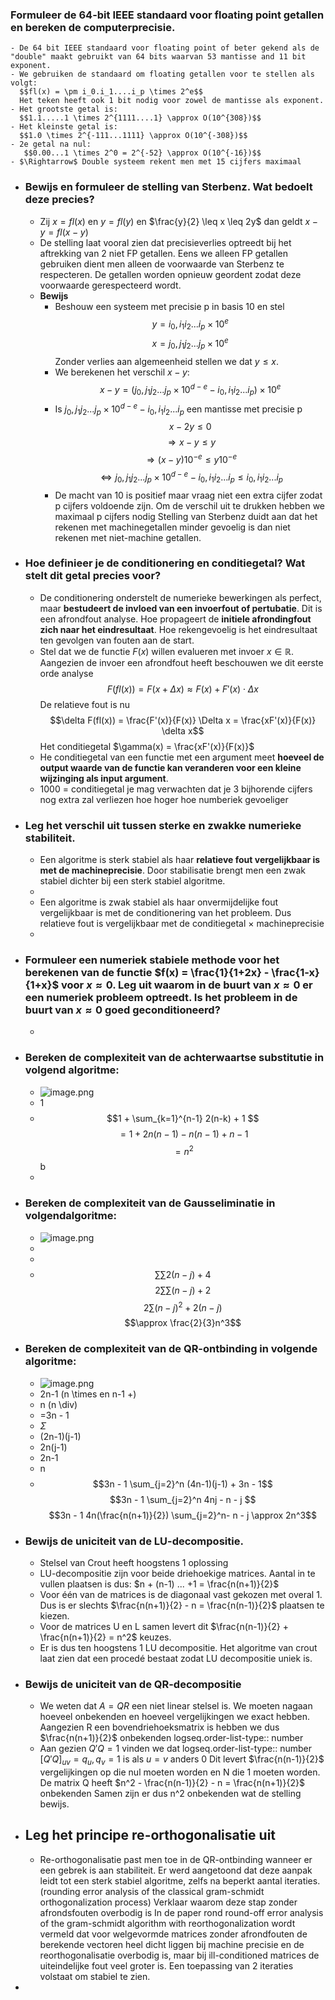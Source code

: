 ### Formuleer de 64-bit IEEE standaard voor floating point getallen en bereken de computerprecisie.
	- De 64 bit IEEE standaard voor floating point of beter gekend als de "double" maakt gebruikt van 64 bits waarvan 53 mantisse and 11 bit exponent.
	- We gebruiken de standaard om floating getallen voor te stellen als volgt: 
	  $$fl(x) = \pm i_0.i_1....i_p \times 2^e$$
	  Het teken heeft ook 1 bit nodig voor zowel de mantisse als exponent.
	- Het grootste getal is: 
	  $$1.1.....1 \times 2^{1111....1} \approx O(10^{308})$$
	- Het kleinste getal is:
	  $$1.0 \times 2^{-111...1111} \approx O(10^{-308})$$
	- 2e getal na nul:
	   $$0.00...1 \times 2^0 = 2^{-52} \approx O(10^{-16})$$
	- $\Rightarrow$ Double systeem rekent men met 15 cijfers maximaal
- ### Bewijs en formuleer de stelling van Sterbenz. Wat bedoelt deze precies?
	- Zij $x = fl(x)$ en $y = fl(y)$ en $\frac{y}{2} \leq x \leq 2y$ dan geldt $x - y = fl(x-y)$
	- De stelling laat vooral zien dat precisieverlies optreedt bij het aftrekking van 2 niet FP getallen. Eens we alleen FP getallen gebruiken dient men alleen de voorwaarde van Sterbenz te respecteren. De getallen worden opnieuw geordent zodat deze voorwaarde gerespecteerd wordt.
	- **Bewijs**
		- Beshouw een systeem met precisie p in basis 10 en stel
		  $$y = i_0,i_1i_2...i_p \times 10^e$$
		  $$x = j_0,j_1j_2...j_p \times 10^e$$
		  Zonder verlies aan algemeenheid stellen we dat $y \leq x$.
		- We berekenen het verschil $x-y$:
		  $$x-y = ( j_0,j_1j_2...j_p \times 10^{d-e} - i_0,i_1i_2...i_p ) \times 10^e  $$
		- Is $j_0,j_1j_2...j_p \times 10^{d-e} - i_0,i_1i_2...i_p$ een mantisse met precisie p
		  $$x - 2y \leq 0$$
		  $$\Rightarrow x - y \leq y$$
		  $$\Rightarrow  (x-y)10^{-e} \leq y 10^{-e}$$
		  $$\Leftrightarrow j_0,j_1j_2...j_p \times 10^{d-e} - i_0,i_1i_2...i_p \leq  i_0,i_1i_2...i_p $$
		- De macht van 10 is positief maar vraag niet een extra cijfer zodat p cijfers voldoende zijn. Om de verschil uit te drukken hebben we maximaal p cijfers nodig
		  Stelling van Sterbenz duidt aan dat het rekenen met machinegetallen minder gevoelig is dan niet rekenen met niet-machine getallen.
- ### Hoe definieer je de conditionering en conditiegetal? Wat stelt dit getal precies voor?
	- De conditionering onderstelt de numerieke bewerkingen als perfect, maar **bestudeert de invloed van een invoerfout of pertubatie**. Dit is een afrondfout analyse. Hoe propageert de **initiele afrondingfout zich naar het eindresultaat**. Hoe rekengevoelig is het eindresultaat ten gevolgen van fouten aan de start.
	- Stel dat we de functie $F(x)$ willen evalueren met invoer $x \in \mathbb{R}$. Aangezien de invoer een afrondfout heeft beschouwen we dit eerste orde analyse
	  $$F(fl(x)) = F(x+\Delta x) \approx F(x) + F'(x) \cdot \Delta x$$
	  De relatieve fout is nu 
	  $$\delta F(fl(x)) = \frac{F'(x)}{F(x)} \Delta x =  \frac{xF'(x)}{F(x)} \delta x$$
	  Het conditiegetal $\gamma(x) = \frac{xF'(x)}{F(x)}$
	- He conditiegetal van een functie met een argument meet **hoeveel de output waarde van de functie kan veranderen voor een kleine wijzinging als input argument**.
	- 1000 = conditiegetal 
	  je mag verwachten dat je 3 bijhorende cijfers nog extra zal verliezen
	  hoe hoger hoe numberiek gevoeliger
- ### Leg het verschil uit tussen sterke en zwakke numerieke stabiliteit.
	- Een algoritme is sterk stabiel als haar **relatieve fout vergelijkbaar is met de machineprecisie**. Door stabilisatie brengt men een zwak stabiel dichter bij een sterk stabiel algoritme.
	-
	- Een algoritme is zwak stabiel als haar onvermijdelijke fout vergelijkbaar is met de conditionering van het probleem. Dus relatieve fout is vergelijkbaar met de conditiegetal $\times$ machineprecisie
	-
- ### Formuleer een numeriek stabiele methode voor het berekenen van de functie $f(x) = \frac{1}{1+2x} - \frac{1-x}{1+x}$ voor $x \approx 0$. Leg uit waarom in de buurt van $x \approx 0$ er een numeriek probleem optreedt. Is het probleem in de buurt van $x \approx 0$ goed geconditioneerd?
	-
- ### Bereken de complexiteit van de achterwaartse substitutie in volgend algoritme:
	- ![image.png](../assets/image_1749658335279_0.png)
	- 1
	- $$1 + \sum_{k=1}^{n-1} 2(n-k) + 1 $$
	  $$=1+ 2n(n-1) - n(n-1) + n-1$$
	  $$= n^2$$b
	-
- ### Bereken de complexiteit van de Gausseliminatie in volgendalgoritme:
	- ![image.png](../assets/image_1749659362900_0.png)
	-
	-
	- $$\sum \sum 2(n-j) + 4$$
	  $$2 \sum \sum (n-j) + 2$$
	  $$2 \sum (n-j)^2 + 2(n-j)$$
	  $$\approx \frac{2}{3}n^3$$
- ### Bereken de complexiteit van de QR-ontbinding in volgende algoritme:
	- ![image.png](../assets/image_1749656767347_0.png)
	- 2n-1 (n \times en n-1 +)
	- n (n \div)
	- =3n - 1
	- $\Sigma$
	- (2n-1)(j-1)
	- 2n(j-1)
	- 2n-1
	- n
	- $$3n - 1 \sum_{j=2}^n (4n-1)(j-1) + 3n - 1$$
	  $$3n - 1 \sum_{j=2}^n 4nj - n - j $$
	  $$3n - 1 4n(\frac{n(n+1)}{2}) \sum_{j=2}^n- n - j \approx 2n^3$$
- ### Bewijs de uniciteit van de LU-decompositie.
	- Stelsel van Crout heeft hoogstens 1 oplossing
	- LU-decompositie zijn voor beide driehoekige matrices. Aantal in te vullen plaatsen is dus: $n + (n-1) ... +1 = \frac{n(n+1)}{2}$
	- Voor één van de matrices is de diagonaal vast gekozen met overal 1. Dus is er slechts $\frac{n(n+1)}{2} - n = \frac{n(n-1)}{2}$ plaatsen te kiezen.
	- Voor de matrices U en L samen levert dit $\frac{n(n-1)}{2} + \frac{n(n+1)}{2} = n^2$ keuzes.
	- Er is dus ten hoogstens 1 LU decompositie. Het algoritme van crout laat zien dat een procedé bestaat zodat LU decompositie uniek is.
- ### Bewijs de uniciteit van de QR-decompositie
	- We weten dat $A=QR$ een niet linear stelsel is. We moeten nagaan hoeveel onbekenden en hoeveel vergelijkingen we exact hebben. Aangezien R een bovendriehoeksmatrix is hebben we dus $\frac{n(n+1)}{2}$ onbekenden
	  logseq.order-list-type:: number
	- Aan gezien $Q'Q = 1$ vinden we dat 
	  logseq.order-list-type:: number
	  $[Q'Q]_{uv} = q_u, q_v = 1$ is als $u=v$
	  anders 0
	  Dit levert $\frac{n(n-1)}{2}$ vergelijkingen op die nul moeten worden en N die 1 moeten worden. De matrix Q heeft 
	  $n^2 - \frac{n(n-1)}{2} - n = \frac{n(n+1)}{2}$ onbekenden
	  Samen zijn er dus n^2 onbekenden wat de stelling bewijs.
- ## Leg het principe re-orthogonalisatie uit
	- Re-orthogonalisatie past men toe in de QR-ontbinding wanneer er een gebrek is aan stabiliteit.
	  Er werd aangetoond dat deze aanpak leidt tot een sterk stabiel algoritme, zelfs na beperkt
	  aantal iteraties. (rounding error analysis of the classical gram-schmidt orthogonalization
	  process)
	  Verklaar waarom deze stap zonder afrondsfouten overbodig is
	  In de paper rond round-off error analysis of the gram-schmidt algorithm with
	  reorthogonalization wordt vermeld dat voor welgevormde matrices zonder afrondfouten de
	  berekende vectoren heel dicht liggen bij machine precisie en de reorthogonalisatie overbodig
	  is, maar bij ill-conditioned matrices de uiteindelijke fout veel groter is. Een toepassing van 2
	  iteraties volstaat om stabiel te zien.
-
